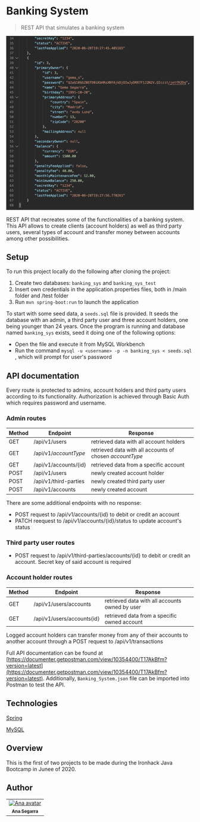 # Banking System

> REST API that simulates a banking system

![api results example](readme-imgs/results.png)

REST API that recreates some of the functionalities of a banking system. This API allows to create clients (account holders) as well as third party users, several types of account and transfer money between accounts among other possibilities.

## Setup

To run this project locally do the following after cloning the project:

1. Create two databases: `banking_sys` and `banking_sys_test`
2. Insert own credentials in the application.properties files, both in /main folder and /test folder
3. Run `mvn spring-boot:run` to launch the application

To start with some seed data, a `seeds.sql` file is provided. It seeds the database with an admin, a third party user and three account holders, one being younger than 24 years. Once the program is running and database named `banking_sys` exists, seed it doing one of the following options:

- Open the file and execute it from MySQL Workbench
- Run the command `mysql -u <username> -p -n banking_sys < seeds.sql` , which will prompt for user's password

## API documentation

Every route is protected to admins, account holders and third party users according to its functionality. Authorization is achieved through Basic Auth which requires password and username.

### Admin routes

| Method | Endpoint              | Response                                                 |
| ------ | --------------------- | -------------------------------------------------------- |
| GET    | /api/v1/users         | retrieved data with all account holders                  |
| GET    | /api/v1/_accountType_ | retrieved data with all accounts of chosen _accountType_ |
| GET    | /api/v1/accounts/{id} | retrieved data from a specific account                   |
| POST   | /api/v1/users         | newly created account holder                             |
| POST   | /api/v1/third-parties | newly created third party user                           |
| POST   | /api/v1/accounts      | newly created account                                    |

There are some additional endpoints with no response:

- POST request to /api/v1/accounts/{id} to debit or credit an account
- PATCH reequest to /api/v1/accounts/{id}/status to update account's status

### Third party user routes

- POST request to /api/v1/third-parties/accounts/{id} to debit or credit an account. Secret key of said account is required

### Account holder routes

| Method | Endpoint                   | Response                                       |
| ------ | -------------------------- | ---------------------------------------------- |
| GET    | /api/v1/users/accounts     | retrieved data with all accounts owned by user |
| GET    | /api/v1/users/accounts{id} | retrieved data from a specific owned account   |

Logged account holders can transfer money from any of their accounts to another account through a POST request to /api/v1/transactions

Full API documentation can be found at [https://documenter.getpostman.com/view/10354400/T17AkBfm?version=latest](https://documenter.getpostman.com/view/10354400/T17AkBfm?version=latest). Additionally, `Banking_System.json` file can be imported into Postman to test the API.

## Technologies

[Spring](https://spring.io/)

[MySQL](https://www.mysql.com/)

## Overview

This is the first of two projects to be made during the Ironhack Java Bootcamp in Junee of 2020.

## Author

<table>
<tr><td align="center"><a href="https://github.com/anaSegarra"><img src="https://avatars3.githubusercontent.com/u/45148338?s=400&v=4" width="100px;" alt="Ana avatar"/><br/><sub><b>Ana Segarra</b></sub></a><br/><a href="https://github.com/anaSegarra"></a>
</table>
